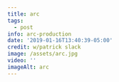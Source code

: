 ```yaml
---
title: arc
tags:
  - post
info: arc-production
date: '2019-01-16T13:40:39-05:00'
credit: w/patrick slack
image: /assets/arc.jpg
video: ''
imageAlt: arc
---
```


